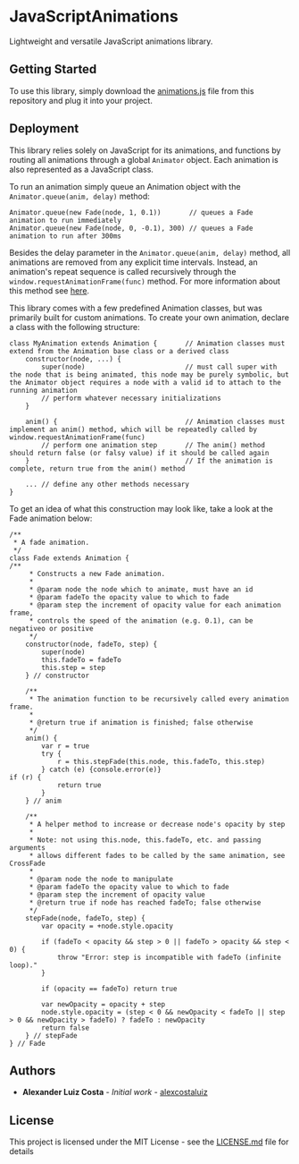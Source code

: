 # JavaScriptAnimations

Lightweight and versatile JavaScript animations library.

## Getting Started

To use this library, simply download the [animations.js](animations.js) file from this repository and plug it into your project.

## Deployment

This library relies solely on JavaScript for its animations, and functions by routing all animations through a global `Animator` object. Each animation is also represented as a JavaScript class.

To run an animation simply queue an Animation object with the `Animator.queue(anim, delay)` method:

```
Animator.queue(new Fade(node, 1, 0.1))       // queues a Fade animation to run immediately
Animator.queue(new Fade(node, 0, -0.1), 300) // queues a Fade animation to run after 300ms
```

Besides the delay parameter in the `Animator.queue(anim, delay)` method, all animations are removed from any explicit time intervals. Instead, an animation's repeat sequence is called recursively through the `window.requestAnimationFrame(func)` method. For more information about this method see [here](https://developer.mozilla.org/en-US/docs/Web/API/window/requestAnimationFrame).

This library comes with a few predefined Animation classes, but was primarily built for custom animations. To create your own animation, declare a class with the following structure:

```
class MyAnimation extends Animation {       // Animation classes must extend from the Animation base class or a derived class
    constructor(node, ...) {
        super(node)                         // must call super with the node that is being animated, this node may be purely symbolic, but the Animator object requires a node with a valid id to attach to the running animation
        // perform whatever necessary initializations
    }
    
    anim() {                                // Animation classes must implement an anim() method, which will be repeatedly called by window.requestAnimationFrame(func)
        // perform one animation step       // The anim() method should return false (or falsy value) if it should be called again
    }                                       // If the animation is complete, return true from the anim() method
    
    ... // define any other methods necessary
}
```

To get an idea of what this construction may look like, take a look at the Fade animation below:

```
/**
 * A fade animation.
 */
class Fade extends Animation {                                                                                                               /**
     * Constructs a new Fade animation.
     *
     * @param node the node which to animate, must have an id
     * @param fadeTo the opacity value to which to fade
     * @param step the increment of opacity value for each animation frame,
     * controls the speed of the animation (e.g. 0.1), can be negativeo or positive
     */
    constructor(node, fadeTo, step) {
        super(node)
        this.fadeTo = fadeTo
        this.step = step
    } // constructor

    /**
     * The animation function to be recursively called every animation frame.
     *
     * @return true if animation is finished; false otherwise
     */
    anim() {
        var r = true
        try {
            r = this.stepFade(this.node, this.fadeTo, this.step)
        } catch (e) {console.error(e)}                                                                                                           if (r) {
            return true
        }
    } // anim

    /**
     * A helper method to increase or decrease node's opacity by step
     *
     * Note: not using this.node, this.fadeTo, etc. and passing arguments
     * allows different fades to be called by the same animation, see CrossFade
     *
     * @param node the node to manipulate
     * @param fadeTo the opacity value to which to fade
     * @param step the increment of opacity value
     * @return true if node has reached fadeTo; false otherwise
     */
    stepFade(node, fadeTo, step) {
        var opacity = +node.style.opacity

        if (fadeTo < opacity && step > 0 || fadeTo > opacity && step < 0) {
            throw "Error: step is incompatible with fadeTo (infinite loop)."
        }

        if (opacity == fadeTo) return true

        var newOpacity = opacity + step
        node.style.opacity = (step < 0 && newOpacity < fadeTo || step > 0 && newOpacity > fadeTo) ? fadeTo : newOpacity 
        return false
    } // stepFade
} // Fade
```

## Authors

* **Alexander Luiz Costa** - *Initial work* - [alexcostaluiz](https://github.com/alexcostaluiz)

## License

This project is licensed under the MIT License - see the [LICENSE.md](LICENSE.md) file for details
